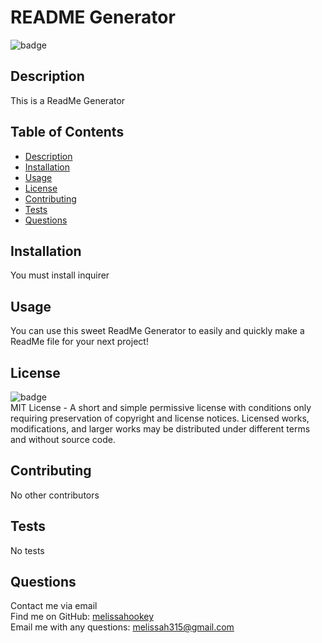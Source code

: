 # README Generator
  ![badge](https://img.shields.io/badge/license-MIT-brightgreen)<br />

  ## Description
  This is a ReadMe Generator

  ## Table of Contents
  - [Description](#description)
  - [Installation](#installation)
  - [Usage](#usage)
  - [License](#lincense)
  - [Contributing](#credits)
  - [Tests](#tests)
  - [Questions](#questions)

  ## Installation
  You must install inquirer

  ## Usage
  You can use this sweet ReadMe Generator to easily and quickly make a ReadMe file for your next project!

  ## License
  ![badge](https://img.shields.io/badge/license-MIT-brightgreen)
  <br>
  MIT License - A short and simple permissive license with conditions only requiring preservation of copyright and license notices. Licensed works, modifications, and larger works may be distributed under different terms and without source code.

  ## Contributing
  No other contributors

  ## Tests
  No tests

  ## Questions
  Contact me via email
  <br>
  Find me on GitHub: [melissahookey](https://github.com/melissahookey)
  <br>
  Email me with any questions: melissah315@gmail.com

